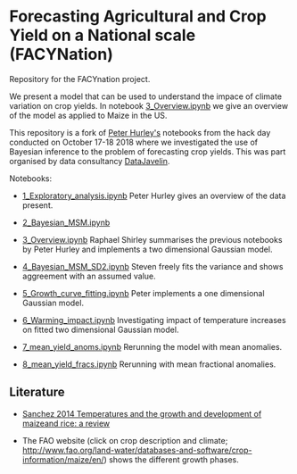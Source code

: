 # Forecasting Agricultural and Crop Yield on a **Nation**al scale (FACYNation)
Repository for the FACYnation project.

We present a model that can be used to understand the impace of climate variation on crop yields. In notebook [3_Overview.ipynb](3_Overview.ipynb) we give an overview of the model as applied to Maize in the US.

This repository is a fork of [Peter Hurley's](https://github.com/DataJavelin/FACYnation) notebooks from the hack day conducted on October 17-18 2018 where we investigated the use of Bayesian inference to the problem of forecasting crop yields. This was part organised by data consultancy [DataJavelin](https://www.datajavelin.com/).



Notebooks:

* [1_Exploratory_analysis.ipynb](1_Exploratory_analysis.ipynb) Peter Hurley gives an overview of the data present.

* [2_Bayesian_MSM.ipynb](2_Bayesian_MSM.ipynb)

* [3_Overview.ipynb](3_Overview.ipynb) Raphael Shirley summarises the previous notebooks by Peter Hurley and implements a two dimensional Gaussian model.

* [4_Bayesian_MSM_SD2.ipynb](4_Bayesian_MSM_SD2.ipynb) Steven freely fits the variance and shows aggreement with an assumed value.

* [5_Growth_curve_fitting.ipynb](5_Growth_curve_fitting.ipynb) Peter implements a one dimensional Gaussian model.

* [6_Warming_impact.ipynb](6_Warming_impact.ipynb) Investigating impact of temperature increases on fitted two dimensional Gaussian model.

* [7_mean_yield_anoms.ipynb](7_mean_yield_anoms.ipynb) Rerunning the model with mean anomalies.

* [8_mean_yield_fracs.ipynb](8_mean_yield_fracs.ipynb) Rerunning with mean fractional anomalies.


## Literature

* [Sanchez 2014 Temperatures and the growth and development of maizeand rice: a review](https://onlinelibrary.wiley.com/doi/epdf/10.1111/gcb.12389)


* The FAO website (click on crop description and climate; http://www.fao.org/land-water/databases-and-software/crop-information/maize/en/) shows the different growth phases.


